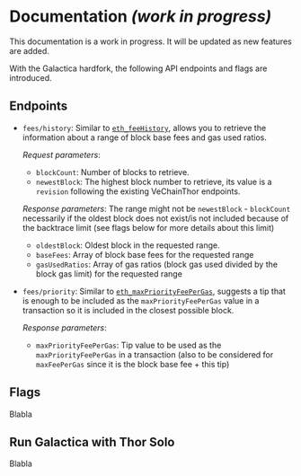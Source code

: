 # Documentation *(work in progress)*

This documentation is a work in progress. It will be updated as new features are added.

With the Galactica hardfork, the following API endpoints and flags are introduced.

## Endpoints

- `fees/history`: Similar to [`eth_feeHistory`](https://docs.metamask.io/services/reference/ethereum/json-rpc-methods/eth_feehistory/), allows you to retrieve the information about a range of block base fees and gas used ratios. 

    _Request parameters_:

    - `blockCount`: Number of blocks to retrieve.
    - `newestBlock`: The highest block number to retrieve, its value is a `revision` following the existing VeChainThor endpoints.

    _Response parameters_:
    The range might not be `newestBlock` - `blockCount` necessarily if the oldest block does not exist/is not included because of the backtrace limit (see flags below for more details about this limit)

    - `oldestBlock`: Oldest block in the requested range. 
    - `baseFees`: Array of block base fees for the requested range
    - `gasUsedRatios`: Array of gas ratios (block gas used divided by the block gas limit) for the requested range

- `fees/priority`: Similar to [`eth_maxPriorityFeePerGas`](https://docs.metamask.io/services/reference/ethereum/json-rpc-methods/eth_maxpriorityfeepergas/), suggests a tip that is enough to be included as the `maxPriorityFeePerGas` value in a transaction so it is included in the closest possible block.

    _Response parameters_:
    - `maxPriorityFeePerGas`: Tip value to be used as the `maxPriorityFeePerGas` in a transaction (also to be considered for `maxFeePerGas` since it is the block base fee + this tip)

## Flags

Blabla

## Run Galactica with Thor Solo

Blabla